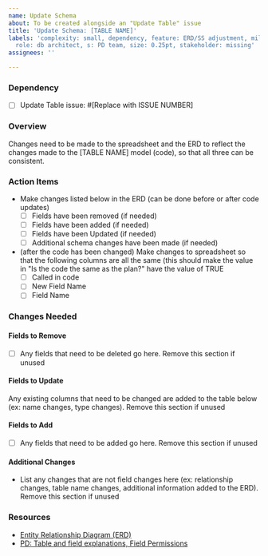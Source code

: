 ```yaml
---
name: Update Schema
about: To be created alongside an "Update Table" issue
title: 'Update Schema: [TABLE NAME]'
labels: 'complexity: small, dependency, feature: ERD/SS adjustment, milestone: missing,
  role: db architect, s: PD team, size: 0.25pt, stakeholder: missing'
assignees: ''

---
```


### Dependency
- [ ] Update Table issue: #[Replace with ISSUE NUMBER]

### Overview
Changes need to be made to the spreadsheet and the ERD to reflect the changes made to the [TABLE NAME] model (code), so that all three can be consistent.

### Action Items
- Make changes listed below in the ERD (can be done before or after code updates)
   - [ ] Fields have been removed (if needed)
   - [ ] Fields have been added (if needed)
   - [ ] Fields have been Updated (if needed)
   - [ ] Additional schema changes have been made (if needed)
- (after the code has been changed) Make changes to spreadsheet so that the following columns are all the same (this should make the value in "Is the code the same as the plan?" have the value of TRUE
   - [ ] Called in code
   - [ ] New Field Name
   - [ ] Field Name

### Changes Needed
#### Fields to Remove
- [ ] Any fields that need to be deleted go here. Remove this section if unused

#### Fields to Update
Any existing columns that need to be changed are added to the table below (ex: name changes, type changes). Remove this section if unused

#### Fields to Add
- [ ] Any fields that need to be added go here. Remove this section if unused


#### Additional Changes
- List any changes that are not field changes here (ex: relationship changes, table name changes, additional information added to the ERD). Remove this section if unused

### Resources
- [Entity Relationship Diagram (ERD)](https://lucid.app/lucidchart/ac2f3e81-00d2-4257-b1fc-266d7f0a4cbe/view)
- [PD: Table and field explanations, Field Permissions](https://docs.google.com/spreadsheets/d/1x_zZ8JLS2hO-zG0jUocOJmX16jh-DF5dccrd_OEGNZ0/edit?gid=371053454#gid=371053454)
